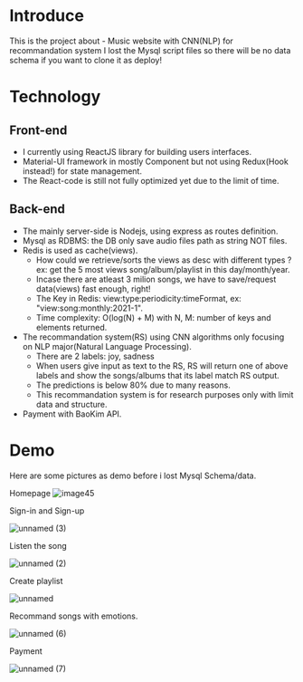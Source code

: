 # Introduce
This is the project about - Music website with CNN(NLP) for recommandation system
I lost the Mysql script files so there will be no data schema if you want to clone it as deploy!
# Technology
## Front-end
- I currently using ReactJS library for building users interfaces.
- Material-UI framework in mostly Component but not using Redux(Hook instead!) for state management.
- The React-code is still not fully optimized yet due to the limit of time.
## Back-end
- The mainly server-side is Nodejs, using express as routes definition.
- Mysql as RDBMS: the DB only save audio files path as string NOT files.
- Redis is used as cache(views).
  - How could we retrieve/sorts the views as desc with different types ? ex: get the 5 most views song/album/playlist in this day/month/year.
  - Incase there are atleast 3 milion songs, we have to save/request data(views) fast enough, right!
  - The Key in Redis: view:type:periodicity:timeFormat, ex: "view:song:monthly:2021-1".
  - Time complexity: O(log(N) + M) with N, M: number of keys and elements returned.
- The recommandation system(RS) using CNN algorithms only focusing on NLP major(Natural Language Processing).
  - There are 2 labels: joy, sadness
  - When users give input as text to the RS, RS will return one of above labels and show the songs/albums that its label match RS output.
  - The predictions is below 80% due to many reasons.
  - This recommandation system is for research purposes only with limit data and structure.
- Payment with BaoKim API.
# Demo
Here are some pictures as demo before i lost Mysql Schema/data.

Homepage
![image45](https://user-images.githubusercontent.com/34602549/109509413-7126fa00-7ad3-11eb-9fe8-bf80eb417be3.png)

Sign-in and Sign-up

![unnamed (3)](https://user-images.githubusercontent.com/34602549/109509550-9582d680-7ad3-11eb-9714-2e6337486cc2.png)

Listen the song

![unnamed (2)](https://user-images.githubusercontent.com/34602549/109509598-a0d60200-7ad3-11eb-968e-8cf9d26c91a1.png)

Create playlist

![unnamed](https://user-images.githubusercontent.com/34602549/109509635-adf2f100-7ad3-11eb-8015-5395a26158e9.png)

Recommand songs with emotions.

![unnamed (6)](https://user-images.githubusercontent.com/34602549/109509815-e2ff4380-7ad3-11eb-9ff6-bcd724df28ba.png)

Payment

![unnamed (7)](https://user-images.githubusercontent.com/34602549/109509908-fc07f480-7ad3-11eb-812f-34d86e43c9bc.png)




